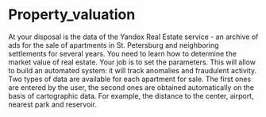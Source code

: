 # Property_valuation
At your disposal is the data of the Yandex Real Estate service - an archive of ads for the sale of apartments in St. Petersburg and neighboring settlements for several years. You need to learn how to determine the market value of real estate. Your job is to set the parameters. This will allow to build an automated system: it will track anomalies and fraudulent activity.  Two types of data are available for each apartment for sale. The first ones are entered by the user, the second ones are obtained automatically on the basis of cartographic data. For example, the distance to the center, airport, nearest park and reservoir.
